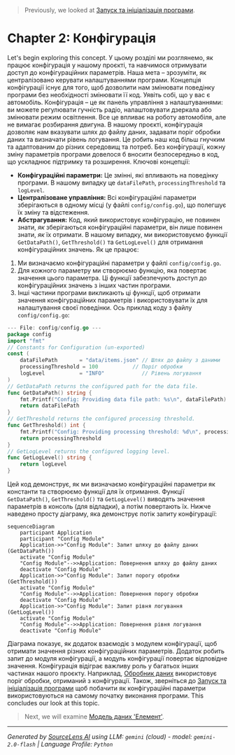 > Previously, we looked at [Запуск та ініціалізація програми](01_запуск-та-ініціалізація-програми.md).

# Chapter 2: Конфігурація
Let's begin exploring this concept. У цьому розділі ми розглянемо, як працює конфігурація у нашому проєкті, та навчимося отримувати доступ до конфігураційних параметрів. Наша мета – зрозуміти, як централізовано керувати налаштуваннями програми.
Концепція конфігурації існує для того, щоб дозволити нам змінювати поведінку програми без необхідності змінювати її код.  Уявіть собі, що у вас є автомобіль. Конфігурація – це як панель управління з налаштуваннями: ви можете регулювати гучність радіо, налаштовувати дзеркала або змінювати режим освітлення. Все це впливає на роботу автомобіля, але не вимагає розбирання двигуна. В нашому проєкті, конфігурація дозволяє нам вказувати шлях до файлу даних, задавати поріг обробки даних та визначати рівень логування. Це робить наш код більш гнучким та адаптованим до різних середовищ та потреб. Без конфігурації, кожну зміну параметрів програми довелося б вносити безпосередньо в код, що ускладнює підтримку та розширення.
Ключові концепції:
*   **Конфігураційні параметри:** Це змінні, які впливають на поведінку програми. В нашому випадку це `dataFilePath`, `processingThreshold` та `logLevel`.
*   **Централізоване управління:**  Всі конфігураційні параметри зберігаються в одному місці (у файлі `config/config.go`), що полегшує їх зміну та відстеження.
*   **Абстрагування:** Код, який використовує конфігурацію, не повинен знати, *як* зберігаються конфігураційні параметри, він лише повинен знати, *як* їх отримати.  В нашому випадку, ми використовуємо функції `GetDataPath()`, `GetThreshold()` та `GetLogLevel()` для отримання конфігураційних значень.
Як це працює:
1.  Ми визначаємо конфігураційні параметри у файлі `config/config.go`.
2.  Для кожного параметру ми створюємо функцію, яка повертає значення цього параметра. Ці функції забезпечують доступ до конфігураційних значень з інших частин програми.
3.  Інші частини програми викликають ці функції, щоб отримати значення конфігураційних параметрів і використовувати їх для налаштування своєї поведінки.
Ось приклад коду з файлу `config/config.go`:
```go
--- File: config/config.go ---
package config
import "fmt"
// Constants for Configuration (un-exported)
const (
	dataFilePath       = "data/items.json" // Шлях до файлу з даними
	processingThreshold = 100           // Поріг обробки
	logLevel           = "INFO"            // Рівень логування
)
// GetDataPath returns the configured path for the data file.
func GetDataPath() string {
	fmt.Printf("Config: Providing data file path: %s\n", dataFilePath) // Виводимо шлях до файлу даних у консоль
	return dataFilePath
}
// GetThreshold returns the configured processing threshold.
func GetThreshold() int {
	fmt.Printf("Config: Providing processing threshold: %d\n", processingThreshold) // Виводимо поріг обробки у консоль
	return processingThreshold
}
// GetLogLevel returns the configured logging level.
func GetLogLevel() string {
    return logLevel
}
```
Цей код демонструє, як ми визначаємо конфігураційні параметри як константи та створюємо функції для їх отримання. Функції `GetDataPath()`, `GetThreshold()` та `GetLogLevel()`  виводять значення параметрів в консоль (для відладки), а потім повертають їх.
Нижче наведено просту діаграму, яка демонструє потік запиту конфігурації:
```mermaid
sequenceDiagram
    participant Application
    participant "Config Module"
    Application->>"Config Module": Запит шляху до файлу даних (GetDataPath())
    activate "Config Module"
    "Config Module"-->>Application: Повернення шляху до файлу даних
    deactivate "Config Module"
    Application->>"Config Module": Запит порогу обробки (GetThreshold())
    activate "Config Module"
    "Config Module"-->>Application: Повернення порогу обробки
    deactivate "Config Module"
    Application->>"Config Module": Запит рівня логування (GetLogLevel())
    activate "Config Module"
    "Config Module"-->>Application: Повернення рівня логування
    deactivate "Config Module"
```
Діаграма показує, як додаток взаємодіє з модулем конфігурації, щоб отримати значення різних конфігураційних параметрів. Додаток робить запит до модуля конфігурації, а модуль конфігурації повертає відповідне значення.
Конфігурація відіграє важливу роль у багатьох інших частинах нашого проєкту. Наприклад, [Обробник даних](04_обробник-даних.md) використовує поріг обробки, отриманий з конфігурації.  Також, зверніться до [Запуск та ініціалізація програми](01_запуск-та-ініціалізація-програми.md) щоб побачити як конфігураційні параметри використовуються на самому початку виконання програми.
This concludes our look at this topic.

> Next, we will examine [Модель даних 'Елемент'](03_модель-даних-елемент.md).


---

*Generated by [SourceLens AI](https://github.com/openXFlow/sourceLensAI) using LLM: `gemini` (cloud) - model: `gemini-2.0-flash` | Language Profile: `Python`*
